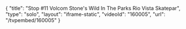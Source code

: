{
    "title": "Stop #11 Volcom Stone's Wild In The Parks Rio Vista Skatepar",
    "type": "solo",
    "layout": "iframe-static",
    "videoId": "160005",
    "url": "\/tvpembed\/160005"
}